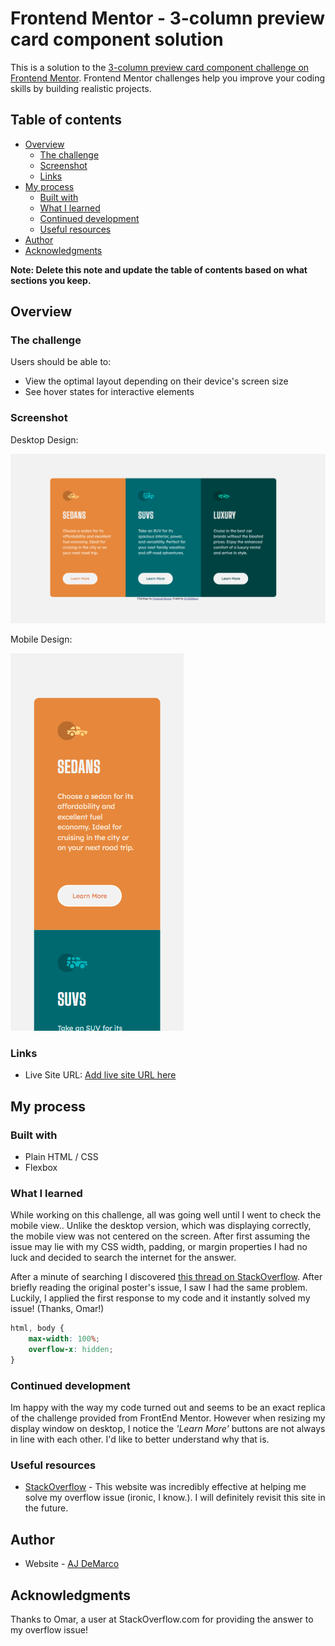 # Frontend Mentor - 3-column preview card component solution

This is a solution to the [3-column preview card component challenge on Frontend Mentor](https://www.frontendmentor.io/challenges/3column-preview-card-component-pH92eAR2-). Frontend Mentor challenges help you improve your coding skills by building realistic projects. 

## Table of contents

- [Overview](#overview)
  - [The challenge](#the-challenge)
  - [Screenshot](#screenshot)
  - [Links](#links)
- [My process](#my-process)
  - [Built with](#built-with)
  - [What I learned](#what-i-learned)
  - [Continued development](#continued-development)
  - [Useful resources](#useful-resources)
- [Author](#author)
- [Acknowledgments](#acknowledgments)

**Note: Delete this note and update the table of contents based on what sections you keep.**

## Overview

### The challenge

Users should be able to:

- View the optimal layout depending on their device's screen size
- See hover states for interactive elements

### Screenshot



Desktop Design:

![Desktop Design](./desktop-design.png)

Mobile Design:

![mobile-design](./mobile-design.png)

### Links

- Live Site URL: [Add live site URL here](https://your-live-site-url.com)

## My process

### Built with

- Plain HTML / CSS
- Flexbox

### What I learned

While working on this challenge, all was going well until I went to check the mobile view.. Unlike the desktop version, which was displaying correctly, the mobile view was not centered on the screen. After first assuming the issue may lie with my CSS width, padding, or margin properties I had no luck and decided to search the internet for the answer.

After a minute of searching I discovered [this thread on StackOverflow](https://stackoverflow.com/questions/17756649/disable-the-horizontal-scroll). After briefly reading the original poster's issue, I saw I had the same problem. Luckily, I applied the first response to my code and it instantly solved my issue! (Thanks, Omar!)

```css
html, body {
    max-width: 100%;
    overflow-x: hidden;
}
```
### Continued development

Im happy with the way my code turned out and seems to be an exact replica of the challenge provided from FrontEnd Mentor. However when resizing my display window on desktop, I notice the *'Learn More'* buttons are not always in line with each other. I'd like to better understand why that is.

### Useful resources

- [StackOverflow](https://stackoverflow.com/) - This website was incredibly effective at helping me solve my overflow issue (ironic, I know.). I will definitely revisit this site in the future.



## Author

- Website - [AJ DeMarco](https://www.e-flexsocial.com)

  

## Acknowledgments

Thanks to Omar, a user at StackOverflow.com for providing the answer to my overflow issue! 
